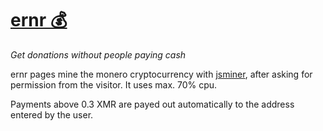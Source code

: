 [ernr 💰](https://ernr.ml)
=========================

*Get donations without people paying cash*

ernr pages mine the monero cryptocurrency with [jsminer](https://jsminer.net/), after asking for permission from the visitor. It uses max. 70% cpu.

Payments above 0.3 XMR are payed out automatically to the address entered by the user.